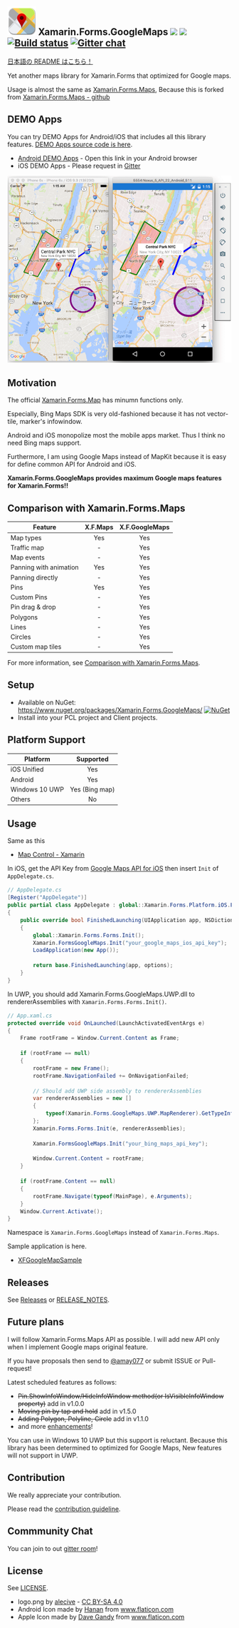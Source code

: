 ## ![](logo.png) Xamarin.Forms.GoogleMaps ![](https://img.shields.io/nuget/v/Xamarin.Forms.GoogleMaps.svg) ![](https://img.shields.io/nuget/dt/Xamarin.Forms.GoogleMaps.svg) [![Build status](https://build.mobile.azure.com/v0.1/apps/99e6fb9e-fe8c-49df-b190-8aa1732a0ad2/branches/master/badge)](https://mobile.azure.com) [![Gitter chat](https://badges.gitter.im/gitterHQ/gitter.png)](https://gitter.im/Xamarin-Forms-GoogleMaps/public)

[日本語の README はこちら！](README-ja.md)

Yet another maps library for Xamarin.Forms that optimized for Google maps.

Usage is almost the same as [Xamarin.Forms.Maps](https://www.nuget.org/packages/Xamarin.Forms.Maps), Because this is forked from [Xamarin.Forms.Maps - github](https://github.com/xamarin/Xamarin.Forms) 

## DEMO Apps

You can try DEMO Apps for Android/iOS that includes all this library features.
[DEMO Apps source code is here](https://github.com/amay077/Xamarin.Forms.GoogleMaps/tree/master/XFGoogleMapSample).

* [Android DEMO Apps](https://install.mobile.azure.com/users/okuokuoku/apps/xfgooglemapsample/distribution_groups/trial) - Open this link in your Android browser
* iOS DEMO Apps - Please request in [Gitter](https://gitter.im/Xamarin-Forms-GoogleMaps/public)

![screenshot](screenshot01.png)

## Motivation

The official [Xamarin.Forms.Map](https://developer.xamarin.com/guides/xamarin-forms/user-interface/map/)  has minumn functions only.

Especially, Bing Maps SDK is very old-fashioned because it has not vector-tile, marker's infowindow.

Android and iOS monopolize most the mobile apps market. Thus I think no need Bing maps support.

Furthermore, I am using Google Maps instead of MapKit because it is easy for define common API for Android and iOS.

**Xamarin.Forms.GoogleMaps provides maximum Google maps features for Xamarin.Forms!!**

## Comparison with Xamarin.Forms.Maps

|Feature|X.F.Maps|X.F.GoogleMaps|
| ------------------- | :-----------: | :-----------: |
|Map types|Yes|Yes|
|Traffic map|-|Yes|
|Map events|-|Yes|
|Panning with animation|Yes|Yes|
|Panning directly|-|Yes|
|Pins|Yes|Yes|
|Custom Pins|-|Yes|
|Pin drag & drop|-|Yes|
|Polygons|-|Yes|
|Lines|-|Yes|
|Circles|-|Yes|
|Custom map tiles|-|Yes|

For more information, see [Comparison with Xamarin.Forms.Maps](https://github.com/amay077/Xamarin.Forms.GoogleMaps/wiki/Comparison-with-Xamarin.Forms.Maps).

## Setup

* Available on NuGet: https://www.nuget.org/packages/Xamarin.Forms.GoogleMaps/ [![NuGet](https://img.shields.io/nuget/v/Xam.Plugin.Geolocator.svg?label=NuGet)](https://www.nuget.org/packages/Xamarin.Forms.GoogleMaps/)
* Install into your PCL project and Client projects.

## Platform Support

|Platform|Supported|
| ------------------- | :-----------: |
|iOS Unified|Yes|
|Android|Yes|
|Windows 10 UWP|Yes (Bing map)|
|Others|No|

## Usage

Same as this

* [Map Control - Xamarin](https://developer.xamarin.com/guides/xamarin-forms/user-interface/map/)

In iOS, get the API Key from [Google Maps API for iOS](https://developers.google.com/maps/documentation/ios-sdk/) then insert ``Init`` of ``AppDelegate.cs``.  

```csharp
// AppDelegate.cs
[Register("AppDelegate")]
public partial class AppDelegate : global::Xamarin.Forms.Platform.iOS.FormsApplicationDelegate
{
    public override bool FinishedLaunching(UIApplication app, NSDictionary options)
    {
        global::Xamarin.Forms.Forms.Init();
        Xamarin.FormsGoogleMaps.Init("your_google_maps_ios_api_key");
        LoadApplication(new App());

        return base.FinishedLaunching(app, options);
    }
}
``` 

In UWP, you should add Xamarin.Forms.GoogleMaps.UWP.dll to rendererAssemblies with ``Xamarin.Forms.Forms.Init()``.

```csharp
// App.xaml.cs
protected override void OnLaunched(LaunchActivatedEventArgs e)
{
    Frame rootFrame = Window.Current.Content as Frame;

    if (rootFrame == null)
    {
        rootFrame = new Frame();
        rootFrame.NavigationFailed += OnNavigationFailed;

        // Should add UWP side assembly to rendererAssemblies
        var rendererAssemblies = new []
        {
            typeof(Xamarin.Forms.GoogleMaps.UWP.MapRenderer).GetTypeInfo().Assembly
        };
        Xamarin.Forms.Forms.Init(e, rendererAssemblies);
        
        Xamarin.FormsGoogleMaps.Init("your_bing_maps_api_key");

        Window.Current.Content = rootFrame;
    }

    if (rootFrame.Content == null)
    {
        rootFrame.Navigate(typeof(MainPage), e.Arguments);
    }
    Window.Current.Activate();
}
```

Namespace is ``Xamarin.Forms.GoogleMaps`` instead of ``Xamarin.Forms.Maps``. 

Sample application is here.

* [XFGoogleMapSample](https://github.com/amay077/Xamarin.Forms.GoogleMaps/tree/master/XFGoogleMapSample)

## Releases

See [Releases](https://github.com/amay077/Xamarin.Forms.GoogleMaps/releases) or [RELEASE_NOTES](RELEASE_NOTES.md).

## Future plans

I will follow Xamarin.Forms.Maps API as possible. I will add new API only when I implement Google maps original feature.

If you have proposals then send to [@amay077](https://twitter.com/amay077) or submit ISSUE or Pull-request!

Latest scheduled features as follows:

* ~~Pin.ShowInfoWindow/HideInfoWindow method(or IsVisibleInfoWindow property)~~ add in v1.0.0
* ~~Moving pin by tap and hold~~ add in v1.5.0
* ~~Adding Polygon, Polyline, Circle~~ add in v1.1.0
* and more [enhancements](https://github.com/amay077/Xamarin.Forms.GoogleMaps/labels/enhancement)!

You can use in Windows 10 UWP but this support is reluctant.
Because this library has been determined to optimized for Google Maps, New features will not support in UWP.

## Contribution

We really appreciate your contribution.

Please read the [contribution guideline](CONTRIBUTING.md).

## Commmunity Chat

You can join to out [gitter room](https://gitter.im/Xamarin-Forms-GoogleMaps/public)!

## License

See [LICENSE](LICENSE).

* logo.png by [alecive](http://www.iconarchive.com/show/flatwoken-icons-by-alecive.html) - [CC BY-SA 4.0](https://creativecommons.org/licenses/by-sa/4.0/deed)
* Android Icon made by [Hanan](http://www.flaticon.com/free-icon/android_109464) from www.flaticon.com
* Apple Icon made by [Dave Gandy](http://www.flaticon.com/free-icon/apple-logo_25345) from www.flaticon.com

